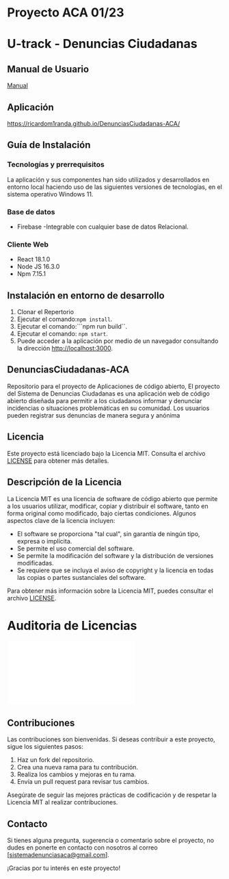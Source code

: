 # Proyecto ACA 01/23
# U-track - Denuncias Ciudadanas

## Manual de Usuario
[Manual](./ManualDeUsuario.pdf)


## Aplicación
https://ricardom1randa.github.io/DenunciasCiudadanas-ACA/


## Guía de Instalación
### Tecnologías y prerrequisitos
La aplicación y sus componentes han sido utilizados y desarrollados en entorno local haciendo uso de las siguientes versiones de tecnologías, en el sistema operativo Windows 11. 
### Base de datos
  * Firebase 
	-Integrable con cualquier base de datos Relacional.

### Cliente Web
  * React 18.1.0
  * Node JS 16.3.0
  * Npm 7.15.1

## Instalación en entorno de desarrollo   

  1. Clonar el Repertorio 
  2. Ejecutar el comando:```npm install```.
  3. Ejecutar el comando:```npm run build``.
  4. Ejecutar el comando: ```npm start```.
  5. Puede acceder a la aplicación por medio de un navegador consultando la dirección [http://localhost:3000](http://localhost:3000).


## DenunciasCiudadanas-ACA
Repositorio para el proyecto de Aplicaciones de código abierto, El proyecto del Sistema de Denuncias Ciudadanas es una aplicación web de código abierto diseñada para permitir a los ciudadanos informar y denunciar incidencias o situaciones problemáticas en su comunidad. Los usuarios pueden registrar sus denuncias de manera segura y anónima

## Licencia

Este proyecto está licenciado bajo la Licencia MIT. Consulta el archivo [LICENSE](LICENSE) para obtener más detalles.

## Descripción de la Licencia

La Licencia MIT es una licencia de software de código abierto que permite a los usuarios utilizar, modificar, copiar y distribuir el software, tanto en forma original como modificado, bajo ciertas condiciones. Algunos aspectos clave de la licencia incluyen:

- El software se proporciona "tal cual", sin garantía de ningún tipo, expresa o implícita.
- Se permite el uso comercial del software.
- Se permite la modificación del software y la distribución de versiones modificadas.
- Se requiere que se incluya el aviso de copyright y la licencia en todas las copias o partes sustanciales del software.

Para obtener más información sobre la Licencia MIT, puedes consultar el archivo [LICENSE](LICENSE).

# Auditoria de Licencias 
![LicenciasAudit](./AuditoriaLicencias.html)


## Contribuciones

Las contribuciones son bienvenidas. Si deseas contribuir a este proyecto, sigue los siguientes pasos:

1. Haz un fork del repositorio.
2. Crea una nueva rama para tu contribución.
3. Realiza los cambios y mejoras en tu rama.
4. Envía un pull request para revisar tus cambios.

Asegúrate de seguir las mejores prácticas de codificación y de respetar la Licencia MIT al realizar contribuciones.

## Contacto

Si tienes alguna pregunta, sugerencia o comentario sobre el proyecto, no dudes en ponerte en contacto con nosotros al correo [sistemadenunciasaca@gmail.com].

¡Gracias por tu interés en este proyecto!

